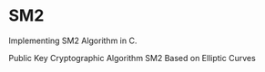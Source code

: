 # SM2
Implementing SM2 Algorithm in C.

Public Key Cryptographic Algorithm SM2 Based on Elliptic Curves
